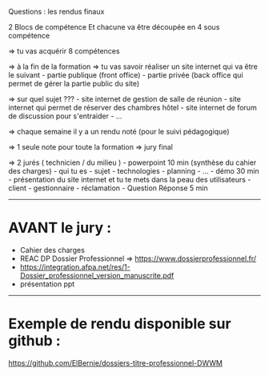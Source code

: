 Questions : les rendus finaux

2 Blocs de compétence 
Et chacune va être découpée en 4 sous compétence 

=> tu vas acquérir 8 compétences 

=> à la fin de la formation 
=> tu vas savoir réaliser un site internet qui va être le suivant
    - partie publique  (front office)
    - partie privée (back office qui permet de gérer la partie public du site)

=> sur quel sujet ???
    - site internet de gestion de salle de réunion
    - site internet qui permet de réserver des chambres hôtel
    - site internet de forum de discussion pour s'entraider
    - ... 

=> chaque semaine il y a un rendu noté (pour le suivi pédagogique)

=> 1 seule note pour toute la formation => jury final 

=> 2 jurés (  technicien / du milieu )
    - powerpoint 10 min (synthèse du cahier des charges)
        - qui tu es
        - sujet 
        - technologies
        - planning
        - ...
    - démo 30 min 
        - présentation du site internet et tu te mets dans la peau des utilisateurs
            - client
            - gestionnaire
            - réclamation 
    - Question Réponse 5 min 

---

# AVANT le jury :

- Cahier des charges 
- REAC DP Dossier Professionnel => <https://www.dossierprofessionnel.fr/>
- <https://integration.afpa.net/res/1-Dossier_professionnel_version_manuscrite.pdf>
- présentation ppt 

---

# Exemple de rendu disponible sur github :

https://github.com/ElBernie/dossiers-titre-professionnel-DWWM